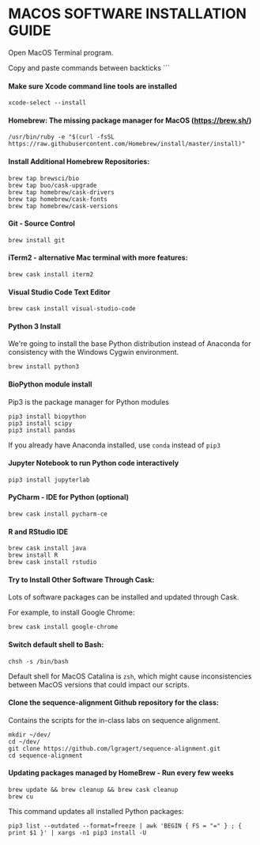 # MACOS SOFTWARE INSTALLATION GUIDE
Open MacOS Terminal program.

Copy and paste commands between backticks ```



#### Make sure Xcode command line tools are installed

```
xcode-select --install
```



#### Homebrew: The missing package manager for MacOS (https://brew.sh/)

```
/usr/bin/ruby -e "$(curl -fsSL https://raw.githubusercontent.com/Homebrew/install/master/install)"
```



#### Install Additional Homebrew Repositories:

```
brew tap brewsci/bio
brew tap buo/cask-upgrade
brew tap homebrew/cask-drivers
brew tap homebrew/cask-fonts
brew tap homebrew/cask-versions
```



#### Git - Source Control

```
brew install git
```



#### iTerm2 - alternative Mac terminal with more features:

```
brew cask install iterm2
```



#### Visual Studio Code Text Editor

```
brew cask install visual-studio-code
```



#### Python 3 Install

We're going to install the base Python distribution instead of Anaconda for consistency with the Windows Cygwin environment.

```
brew install python3
```



#### BioPython module install

Pip3 is the package manager for Python modules

```
pip3 install biopython
pip3 install scipy
pip3 install pandas
```

If you already have Anaconda installed, use `conda` instead of `pip3`



#### Jupyter Notebook to run Python code interactively

```
pip3 install jupyterlab
```



#### PyCharm - IDE for Python (optional)

```
brew cask install pycharm-ce
```



#### R and RStudio IDE

```
brew cask install java
brew install R
brew cask install rstudio
```



#### Try to Install Other Software Through Cask:

Lots of software packages can be installed and updated through Cask.

For example, to install Google Chrome:

```
brew cask install google-chrome
```



#### Switch default shell to Bash:

```
chsh -s /bin/bash
```

Default shell for MacOS Catalina is `zsh`, which might cause inconsistencies between MacOS versions that could impact our scripts.



#### Clone the sequence-alignment Github repository for the class:

Contains the scripts for the in-class labs on sequence alignment.

```
mkdir ~/dev/
cd ~/dev/
git clone https://github.com/lgragert/sequence-alignment.git
cd sequence-alignment
```



#### Updating packages managed by HomeBrew - Run every few weeks

```
brew update && brew cleanup && brew cask cleanup
brew cu
```

This command updates all installed Python packages:

```
pip3 list --outdated --format=freeze | awk 'BEGIN { FS = "=" } ; { print $1 }' | xargs -n1 pip3 install -U
```

